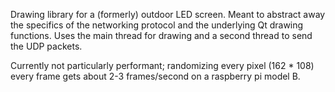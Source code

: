 Drawing library for a (formerly) outdoor LED screen. Meant to abstract away the specifics of the networking protocol and the underlying Qt drawing functions.
Uses the main thread for drawing and a second thread to send the UDP packets.

Currently not particularly performant; randomizing every pixel (162 * 108) every frame gets about 2-3 frames/second on a raspberry pi model B.
